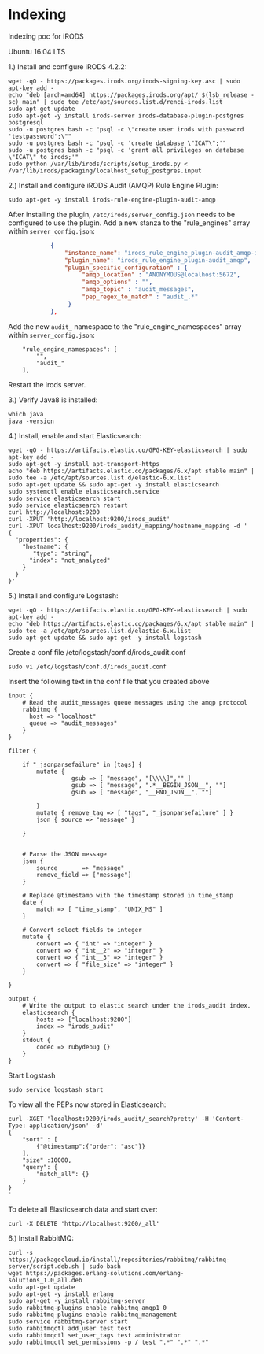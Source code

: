 # Indexing
Indexing poc for iRODS

Ubuntu 16.04 LTS

1.) Install and configure iRODS 4.2.2:
```
wget -qO - https://packages.irods.org/irods-signing-key.asc | sudo apt-key add -
echo "deb [arch=amd64] https://packages.irods.org/apt/ $(lsb_release -sc) main" | sudo tee /etc/apt/sources.list.d/renci-irods.list
sudo apt-get update
sudo apt-get -y install irods-server irods-database-plugin-postgres postgresql
sudo -u postgres bash -c "psql -c \"create user irods with password 'testpassword';\""
sudo -u postgres bash -c "psql -c 'create database \"ICAT\";'"
sudo -u postgres bash -c "psql -c 'grant all privileges on database \"ICAT\" to irods;'"
sudo python /var/lib/irods/scripts/setup_irods.py < /var/lib/irods/packaging/localhost_setup_postgres.input
```

2.) Install and configure iRODS Audit (AMQP) Rule Engine Plugin:
```
sudo apt-get -y install irods-rule-engine-plugin-audit-amqp
```
After installing the plugin, `/etc/irods/server_config.json` needs to be configured to use the plugin.
Add a new stanza to the "rule_engines" array within `server_config.json`:
```json
            {
                "instance_name": "irods_rule_engine_plugin-audit_amqp-instance",
                "plugin_name": "irods_rule_engine_plugin-audit_amqp",
                "plugin_specific_configuration" : {
                     "amqp_location" : "ANONYMOUS@localhost:5672",
                     "amqp_options" : "",
                     "amqp_topic" : "audit_messages",
                     "pep_regex_to_match" : "audit_.*"
                 }
            },
```
Add the new `audit_` namespace to the "rule_engine_namespaces" array within `server_config.json`:
```
    "rule_engine_namespaces": [
        "", 
        "audit_"
    ], 
```
Restart the irods server.

3.) Verify Java8 is installed:
```
which java
java -version
```

4.) Install, enable and start Elasticsearch:
```
wget -qO - https://artifacts.elastic.co/GPG-KEY-elasticsearch | sudo apt-key add -
sudo apt-get -y install apt-transport-https
echo "deb https://artifacts.elastic.co/packages/6.x/apt stable main" | sudo tee -a /etc/apt/sources.list.d/elastic-6.x.list
sudo apt-get update && sudo apt-get -y install elasticsearch
sudo systemctl enable elasticsearch.service
sudo service elasticsearch start
sudo service elasticsearch restart
curl http://localhost:9200
curl -XPUT 'http://localhost:9200/irods_audit'
curl -XPUT localhost:9200/irods_audit/_mapping/hostname_mapping -d '
{
  "properties": {
    "hostname": {
       "type": "string",
      "index": "not_analyzed"
    }
  }
}'
```

5.) Install and configure Logstash:
```
wget -qO - https://artifacts.elastic.co/GPG-KEY-elasticsearch | sudo apt-key add -
echo "deb https://artifacts.elastic.co/packages/6.x/apt stable main" | sudo tee -a /etc/apt/sources.list.d/elastic-6.x.list
sudo apt-get update && sudo apt-get -y install logstash
```
Create a conf file /etc/logstash/conf.d/irods_audit.conf 
```
sudo vi /etc/logstash/conf.d/irods_audit.conf
```
Insert the following text in the conf file that you created above
```
input {
    # Read the audit_messages queue messages using the amqp protocol
    rabbitmq {
      host => "localhost"
      queue => "audit_messages"
    }
}

filter {

    if "_jsonparsefailure" in [tags] {
        mutate {
                  gsub => [ "message", "[\\\\]","" ]
                  gsub => [ "message", ".*__BEGIN_JSON__", ""]
                  gsub => [ "message", "__END_JSON__", ""]

        }
        mutate { remove_tag => [ "tags", "_jsonparsefailure" ] }
        json { source => "message" }

    }


    # Parse the JSON message
    json {
        source       => "message"
        remove_field => ["message"]
    }

    # Replace @timestamp with the timestamp stored in time_stamp
    date {
        match => [ "time_stamp", "UNIX_MS" ]
    }

    # Convert select fields to integer
    mutate {
        convert => { "int" => "integer" }
        convert => { "int__2" => "integer" }
        convert => { "int__3" => "integer" }
        convert => { "file_size" => "integer" }
    }

}

output {
    # Write the output to elastic search under the irods_audit index.
    elasticsearch {
        hosts => ["localhost:9200"]
        index => "irods_audit"
    }
    stdout {
        codec => rubydebug {}
    }
}
```
Start Logstash
```
sudo service logstash start
```
To view all the PEPs now stored in Elasticsearch:
```
curl -XGET 'localhost:9200/irods_audit/_search?pretty' -H 'Content-Type: application/json' -d'
{
    "sort" : [
        {"@timestamp":{"order": "asc"}}
    ],
    "size" :10000,
    "query": {
        "match_all": {}
    }
}
'
```

To delete all Elasticsearch data and start over:
```
curl -X DELETE 'http://localhost:9200/_all'
```

6.) Install RabbitMQ:
```
curl -s https://packagecloud.io/install/repositories/rabbitmq/rabbitmq-server/script.deb.sh | sudo bash
wget https://packages.erlang-solutions.com/erlang-solutions_1.0_all.deb
sudo apt-get update
sudo apt-get -y install erlang
sudo apt-get -y install rabbitmq-server
sudo rabbitmq-plugins enable rabbitmq_amqp1_0
sudo rabbitmq-plugins enable rabbitmq_management
sudo service rabbitmq-server start
sudo rabbitmqctl add_user test test
sudo rabbitmqctl set_user_tags test administrator
sudo rabbitmqctl set_permissions -p / test ".*" ".*" ".*"

```
